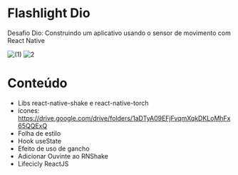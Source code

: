 # Flashlight Dio

Desafio Dio: Construindo um aplicativo usando o sensor de movimento com React Native


![(1)](https://user-images.githubusercontent.com/86806648/172621360-94ef0a10-17df-4103-84da-41b1d8c9e346.jpeg)
![2](https://user-images.githubusercontent.com/86806648/172621440-29c2c619-e270-4891-9451-a85c9965354e.jpeg)

# Conteúdo
- Libs react-native-shake e react-native-torch
- ícones: https://drive.google.com/drive/folders/1aDTyA09EFjFvqmXqkDKLoMhFx65QQExQ
- Folha de estilo
- Hook useState
- Efeito de uso de gancho
- Adicionar Ouvinte ao RNShake
- Lifecicly ReactJS
